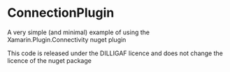 # ConnectionPlugin

A very simple (and minimal) example of using the Xamarin.Plugin.Connectivity nuget plugin

This code is released under the DILLIGAF licence and does not change the licence of the nuget package
